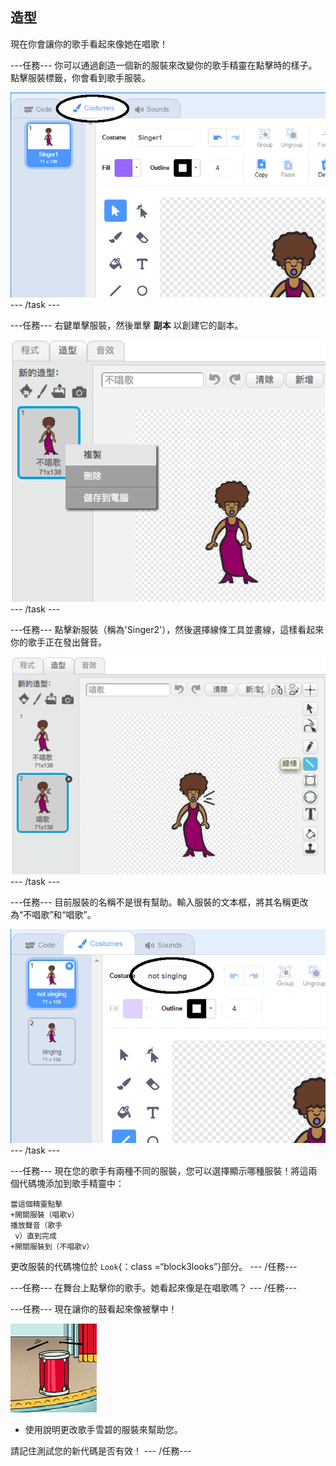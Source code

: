 ## 造型

現在你會讓你的歌手看起來像她在唱歌！

\---任務\--- 你可以通過創造一個新的服裝來改變你的歌手精靈在點擊時的樣子。點擊服裝標籤，你會看到歌手服裝。

![截圖](images/band-singer-costume-annotated.png) \--- /task \---

\---任務\--- 右鍵單擊服裝，然後單擊 **副本** 以創建它的副本。

![截圖](images/band-singer-duplicate.png) \--- /task \---

\---任務\--- 點擊新服裝（稱為'Singer2'），然後選擇線條工具並畫線，這樣看起來你的歌手正在發出聲音。

![截圖](images/band-singer-click.png) \--- /task \---

\---任務\--- 目前服裝的名稱不是很有幫助。輸入服裝的文本框，將其名稱更改為“不唱歌”和“唱歌”。

![截圖](images/band-singer-name-annotated.png) \--- /task \---

\---任務\--- 現在您的歌手有兩種不同的服裝，您可以選擇顯示哪種服裝！將這兩個代碼塊添加到歌手精靈中：

```blocks3
當這個精靈點擊
+開關服裝（唱歌v）
播放聲音（歌手
 v）直到完成
+開關服裝到（不唱歌v）
```

更改服裝的代碼塊位於 `Look`{：class =“block3looks”}部分。 \--- /任務\---

\---任務\--- 在舞台上點擊你的歌手。她看起來像是在唱歌嗎？ \--- /任務\---

\---任務\--- 現在讓你的鼓看起來像被擊中！

![截圖](images/band-drum-final.png)

- 使用說明更改歌手雪碧的服裝來幫助您。

請記住測試您的新代碼是否有效！ \--- /任務\---